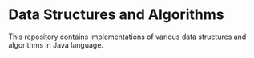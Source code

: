 # Data Structures and Algorithms
This repository contains implementations of various data structures and algorithms in Java language.
